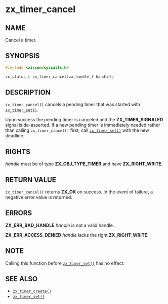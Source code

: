 # zx_timer_cancel

## NAME

<!-- Updated by update-docs-from-fidl, do not edit. -->

Cancel a timer.

## SYNOPSIS

<!-- Updated by update-docs-from-fidl, do not edit. -->

```c
#include <zircon/syscalls.h>

zx_status_t zx_timer_cancel(zx_handle_t handle);
```

## DESCRIPTION

`zx_timer_cancel()` cancels a pending timer that was started with
[`zx_timer_set()`].

Upon success the pending timer is canceled and the **ZX_TIMER_SIGNALED**
signal is de-asserted. If a new pending timer is immediately needed
rather than calling `zx_timer_cancel()` first, call [`zx_timer_set()`]
with the new deadline.

## RIGHTS

<!-- Updated by update-docs-from-fidl, do not edit. -->

*handle* must be of type **ZX_OBJ_TYPE_TIMER** and have **ZX_RIGHT_WRITE**.

## RETURN VALUE

`zx_timer_cancel()` returns **ZX_OK** on success.
In the event of failure, a negative error value is returned.

## ERRORS

**ZX_ERR_BAD_HANDLE**  *handle* is not a valid handle.

**ZX_ERR_ACCESS_DENIED**  *handle* lacks the right **ZX_RIGHT_WRITE**.

## NOTE

Calling this function before [`zx_timer_set()`] has no effect.

## SEE ALSO

 - [`zx_timer_create()`]
 - [`zx_timer_set()`]

<!-- References updated by update-docs-from-fidl, do not edit. -->

[`zx_timer_create()`]: timer_create.md
[`zx_timer_set()`]: timer_set.md
